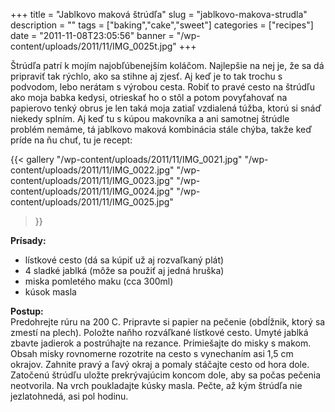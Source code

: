+++
title = "Jablkovo maková štrúdľa"
slug = "jablkovo-makova-strudla"
description = ""
tags = ["baking","cake","sweet"]
categories = ["recipes"]
date = "2011-11-08T23:05:56"
banner = "/wp-content/uploads/2011/11/IMG_0025t.jpg"
+++

Štrúdľa patrí k mojím najobľúbenejším koláčom. Najlepšie na nej je, že sa dá pripraviť tak rýchlo, ako sa stihne aj zjesť. Aj keď je to tak trochu s podvodom, lebo nerátam s výrobou cesta. Robiť to pravé cesto na štrúdľu ako moja babka kedysi, otrieskať ho o stôl a potom povyťahovať na papierovo tenký obrus je len taká moja zatiaľ vzdialená túžba, ktorú si snáď niekedy splním. Aj keď tu s kúpou makovníka a ani samotnej štrúdle problém nemáme, tá jablkovo maková kombinácia stále chýba, takže keď príde na ňu chuť, tu je recept:

{{< gallery
    "/wp-content/uploads/2011/11/IMG_0021.jpg"
    "/wp-content/uploads/2011/11/IMG_0022.jpg"
    "/wp-content/uploads/2011/11/IMG_0023.jpg"
    "/wp-content/uploads/2011/11/IMG_0024.jpg"
    "/wp-content/uploads/2011/11/IMG_0025.jpg"
>}}

**Prísady:**  

* lístkové cesto (dá sa kúpiť už aj rozvaľkaný plát)
* 4 sladké jablká (môže sa použiť aj jedná hruška)
* miska pomletého maku (cca 300ml)
* kúsok masla 

**Postup:**  
Predohrejte rúru na 200 C. Pripravte si papier na pečenie (obdĺžnik, ktorý sa zmestí na plech).
Položte naňho rozváľkané lístkové cesto. Umyté jablká zbavte jadierok a postrúhajte na rezance.
Primiešajte do misky s makom. Obsah misky rovnomerne rozotrite na cesto s vynechaním asi 1,5 cm
okrajov. Zahnite pravý a ľavý okraj a pomaly stáčajte cesto od hora dole. Zatočenú štrúdľu uložte
prekrývajúcim koncom dole, aby sa počas pečenia neotvorila. Na vrch poukladajte kúsky masla. Pečte,
až kým štrúdľa nie jezlatohnedá, asi pol hodinu.
